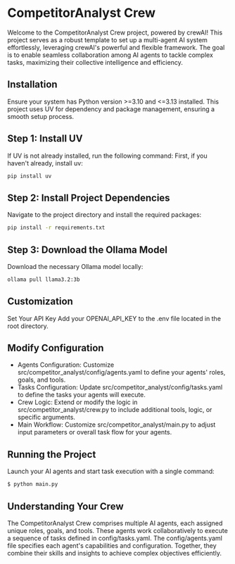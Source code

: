 # CompetitorAnalyst Crew

Welcome to the CompetitorAnalyst Crew project, powered by crewAI! This project serves as a robust template to set up a multi-agent AI system effortlessly, leveraging crewAI's powerful and flexible framework. The goal is to enable seamless collaboration among AI agents to tackle complex tasks, maximizing their collective intelligence and efficiency.

## Installation
Ensure your system has Python version >=3.10 and <=3.13 installed. This project uses UV for dependency and package management, ensuring a smooth setup process.

## Step 1: Install UV
If UV is not already installed, run the following command:
First, if you haven't already, install uv:

```bash
pip install uv
```
## Step 2: Install Project Dependencies
Navigate to the project directory and install the required packages:
```bash
pip install -r requirements.txt
```
## Step 3: Download the Ollama Model
Download the necessary Ollama model locally:

```bash
ollama pull llama3.2:3b
```
## Customization
Set Your API Key
Add your OPENAI_API_KEY to the .env file located in the root directory.

## Modify Configuration
- Agents Configuration: Customize src/competitor_analyst/config/agents.yaml to define your agents' roles, goals, and tools.
- Tasks Configuration: Update src/competitor_analyst/config/tasks.yaml to define the tasks your agents will execute.
- Crew Logic: Extend or modify the logic in src/competitor_analyst/crew.py to include additional tools, logic, or specific arguments.
- Main Workflow: Customize src/competitor_analyst/main.py to adjust input parameters or overall task flow for your agents.

## Running the Project
Launch your AI agents and start task execution with a single command:

```bash
$ python main.py
```

## Understanding Your Crew
The CompetitorAnalyst Crew comprises multiple AI agents, each assigned unique roles, goals, and tools. These agents work collaboratively to execute a sequence of tasks defined in config/tasks.yaml. The config/agents.yaml file specifies each agent's capabilities and configuration. Together, they combine their skills and insights to achieve complex objectives efficiently.


